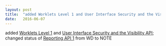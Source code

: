 ```yaml
---
layout: post
title:  "added Worklets Level 1 and User Interface Security and the Visibility API; changed status of Reporting API 1 from WD to NOTE"
date:   2016-06-07
---
```


added [Worklets Level 1](/spec/worklets-1) and [User Interface Security and the Visibility API](/spec/UISecurity); changed status of [Reporting API 1](/spec/reporting-1) from WD to NOTE

